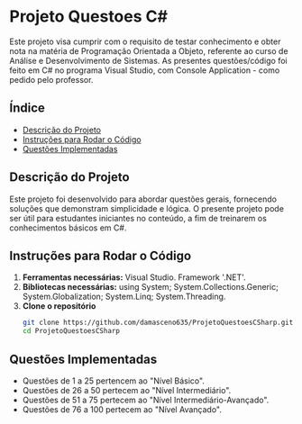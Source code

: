 # Projeto Questoes C#

Este projeto visa cumprir com o requisito de testar conhecimento e obter nota na matéria de Programação Orientada a Objeto, referente ao curso de Análise e Desenvolvimento de Sistemas. As presentes questões/código foi feito em C# no programa Visual Studio, com Console Application - como pedido pelo professor. 

## Índice

- [Descrição do Projeto](#descrição-do-projeto)
- [Instruções para Rodar o Código](#instruções-para-rodar-o-código)
- [Questões Implementadas](#questões-implementadas)

## Descrição do Projeto

Este projeto foi desenvolvido para abordar questões gerais, fornecendo soluções que demonstram simplicidade e lógica. O presente projeto pode ser útil para estudantes iniciantes no conteúdo, a fim de treinarem os conhecimentos básicos em C#.

## Instruções para Rodar o Código

1. **Ferramentas necessárias:**
   Visual Studio. Framework '.NET'.
2. **Bibliotecas necessárias:**
   using System; System.Collections.Generic; System.Globalization; System.Linq; System.Threading.
3. **Clone o repositório**
   ```bash
   git clone https://github.com/damasceno635/ProjetoQuestoesCSharp.git
   cd ProjetoQuestoesCSharp

## Questões Implementadas
- Questões de 1 a 25 pertencem ao "Nível Básico".
- Questões de 26 a 50 pertecem ao "Nível Intermediário".
- Questões de 51 a 75 pertecem ao "Nível Intermediário-Avançado".
- Questões de 76 a 100 pertecem ao "Nível Avançado".
